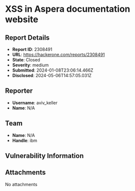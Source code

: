 # XSS in Aspera documentation website

## Report Details
- **Report ID**: 2308491
- **URL**: https://hackerone.com/reports/2308491
- **State**: Closed
- **Severity**: medium
- **Submitted**: 2024-01-08T23:06:14.466Z
- **Disclosed**: 2024-05-06T14:57:05.031Z

## Reporter
- **Username**: aviv_keller
- **Name**: N/A

## Team
- **Name**: N/A
- **Handle**: ibm

## Vulnerability Information


## Attachments
No attachments
